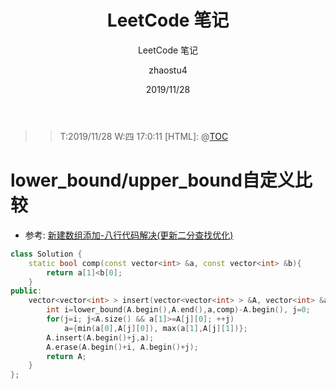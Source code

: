﻿---
layout:     post
title:      LeetCode 笔记
subtitle:   LeetCode 笔记
date:       2019/11/28
author:     zhaostu4
header-img: img/post-bg-ios10.jpg
catalog: true
tags:
    - LeetCode 笔记
---

>> T:2019/11/28  W:四 17:0:11
[HTML]: @[TOC](LeetCode)
# lower_bound/upper_bound自定义比较
- 参考: [新建数组添加-八行代码解决(更新二分查找优化)](https://leetcode-cn.com/problems/insert-interval/solution/xin-jian-shu-zu-tian-jia-by-joy-teng/)
```cpp
class Solution {
	static bool comp(const vector<int> &a, const vector<int> &b){
		return a[1]<b[0];
	}
public:
	vector<vector<int> > insert(vector<vector<int> > &A, vector<int> &a) {
		int i=lower_bound(A.begin(),A.end(),a,comp)-A.begin(), j=0;
		for(j=i; j<A.size() && a[1]>=A[j][0]; ++j)
			a={min(a[0],A[j][0]), max(a[1],A[j][1])};
		A.insert(A.begin()+j,a);
		A.erase(A.begin()+i, A.begin()+j);
		return A;
	}
};
```
